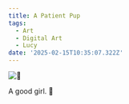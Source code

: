 ```yaml
---
title: A Patient Pup
tags:
  - Art
  - Digital Art
  - Lucy
date: '2025-02-15T10:35:07.322Z'
---
```


![🐶](https://res.cloudinary.com/cpadilla/image/upload/v1739042352/chrisdpadilla/blog/art/w06z2bb9ua82pgsl2edy.jpg)

A good girl. 💛
